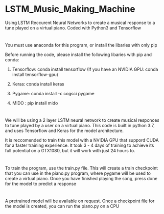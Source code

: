 # LSTM_Music_Making_Machine
Using LSTM Reccurent Neural Networks to create a musical response to a tune played on a virtual piano. Coded with Python3 and Tensorflow

#

You must use anaconda for this program, or install the libaries with only pip

Before running the code, please install the following libaries with pip and conda:

1. Tensorflow: conda install tensorflow   (If you have an NVIDIA GPU: conda install tensorflow-gpu)

2. Keras: conda install keras

3. Pygame: conda install -c cogsci pygame

4. MIDO : pip install mido

#

We will be using a 2 layer LSTM neural network to create musical responces to tune played by a user on a virtual piano. This code is built in python 3.7, and uses Tensorflow and Keras for the model architecture. 

It is reccomended to train this model with a NVIDIA GPU that suppord CUDA for a faster training experience. It took 3 - 4 days of training to achieve its full potential on a GTX1080, but it will work with just 24 hours to. 

#

To train the program, use the train.py file. This will create a train checkpoint that you can use in the piano.py program, where pygame will be used to create a virtual piano. Once you have finished playing the song, press done for the model to predict a response

#

A pretrained model will be available on request. Once a checkpoint file for the model is created, you can run the piano.py on a CPU
